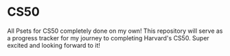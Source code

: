 # CS50
All Psets for CS50 completely done on my own!
This repository will serve as a progress tracker for my journey to completing Harvard's CS50. Super excited and looking forward to it! 
